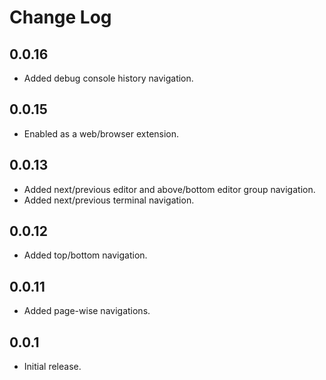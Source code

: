 # Change Log


## 0.0.16

- Added debug console history navigation.

## 0.0.15

- Enabled as a web/browser extension.

## 0.0.13

- Added next/previous editor and above/bottom editor group navigation.
- Added next/previous terminal navigation.

## 0.0.12

- Added top/bottom navigation.

## 0.0.11

- Added page-wise navigations.

## 0.0.1

- Initial release.
